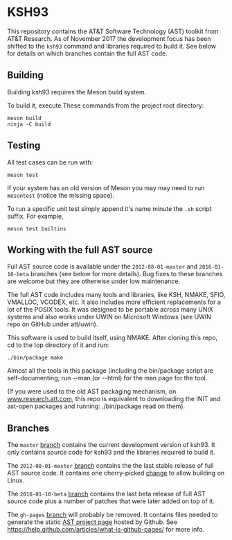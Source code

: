 # KSH93

This repository contains the AT&amp;T Software Technology (AST) toolkit
from AT&amp;T Research.  As of November 2017 the development focus has
been shifted to the `ksh93` command and libraries required to build
it. See below for details on which branches contain the full AST code.

## Building

Building ksh93 requires the Meson build system.

To build it, execute These commands from the project root directory:

```
meson build
ninja -C build
```

## Testing

All test cases can be run with:

```
meson test
```

If your system has an old version of Meson you may may need to run `mesontest`
(notice the missing space).

To run a specific unit test simply append it's name minute the `.sh` script
suffix. For example,

```
meson test builtins
```

## Working with the full AST source

Full AST source code is available under the `2012-08-01-master` and
`2016-01-10-beta` branches (see below for more details). Bug fixes to
these branches are welcome but they are otherwise under low maintenance.

The full AST code includes many tools and libraries, like KSH, NMAKE, SFIO,
VMALLOC, VCODEX, etc. It also includes more efficient replacements for a
lot of the POSIX tools.  It was designed to be portable across many UNIX
systems and also works under UWIN on Microsoft Windows (see UWIN repo on
GitHub under att/uwin).

This software is used to build itself, using NMAKE.
After cloning this repo, cd to the top directory of it and run:

```
./bin/package make
```

Almost all the tools in this package (including the bin/package script are
self-documenting; run <tool> --man (or --html) for the man page for the tool.

(If you were used to the old AST packaging mechanism, on www.research.att.com,
this repo is equivalent to downloading the INIT and ast-open packages and
running: ./bin/package read on them).

## Branches

The `master` [branch](https://github.com/att/ast/commits/master) contains the current development version of ksh93. It only contains source code for ksh93 and the libraries required to build it.

The `2012-08-01-master` [branch](https://github.com/att/ast/commits/2012-08-01-master) contains the the last stable release of full AST source code. It contains one cherry-picked [change](https://github.com/att/ast/commit/e79c29295092fe2b2282d134e2b7cce32ec9dcac) to allow building on Linux.

The `2016-01-10-beta` [branch](https://github.com/att/ast/commits/2016-01-10-beta) contains the last beta release of full AST source code plus a number of patches that were later added on top of it.

The `gh-pages` [branch](https://github.com/att/ast/commits/gh-pages) will probably be removed. It contains files needed to generate the static [AST project page](https://att.github.io/ast/) hosted by Github. See https://help.github.com/articles/what-is-github-pages/ for more info.
